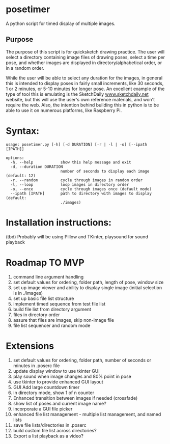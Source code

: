 # posetimer
A python script for timed display of multiple images.

## Purpose
The purpose of this script is for quicksketch drawing practice.  The user will select a directory containing image files of drawing poses, select a time per pose, and whether images are displayed in directory/alphabetical order, or in a random order.    

While the user will be able to select any duration for the images,  in general this is intended to display poses in fairly small increments, like 30 seconds, 1 or 2 minutes, or 5-10 minutes for longer pose.    An excellent example of the type of tool this is emulating is the SketchDaily www.sketchdaily.net website, but this will use the user's own reference materials, and won't require the web.  Also, the intention behind building this in python is to be able to use it on numerous platforms, like Raspberry Pi. 

# Syntax:
```
usage: posetimer.py [-h] [-d DURATION] [-r | -l | -o] [--ipath [IPATH]]

options:
  -h, --help            show this help message and exit
  -d, --duration DURATION
                        number of seconds to display each image (default: 12)
  -r, --random          cycle through images in random order
  -l, --loop            loop images in directory order
  -o, --once            cycle through images once (default mode)
  --ipath [IPATH]       path to directory with images to display (default:
                        ./images)
```

# Installation instructions:
(tbd)
Probably will be using Pillow and TKinter, playsound for sound playback

# Roadmap TO MVP
1. command line argument handling
2. set default values for ordering, folder path, length of pose, window size
1. set up image viewer and ability to display single image  (initial selection is in ./images)
2. set up basic file list structure 
3. implement timed sequence from test file list
4. build file list from directory argument
5. files in directory order
6. assure that files are images, skip non-image file
7. file list sequencer and random mode

# Extensions
1. set default values for ordering, folder path, number of seconds or minutes in .poserc file
2. update display window to use tkinter GUI
3. play sound when image changes and 80% point in pose
4. use tkinter to provide enhanced GUI layout
5. GUI Add large countdown timer
6. in directory mode, show 1 of n counter
7. Enhanced transition between images if needed (crossfade)
8. show list of poses and current image name?
9. incorporate a GUI file picker
10. enhanced file list management - multiple list management, and named lists
11. save file lists/directories in .poserc
12. build custom file list across directories?
13. Export a list playback as a video?
   



